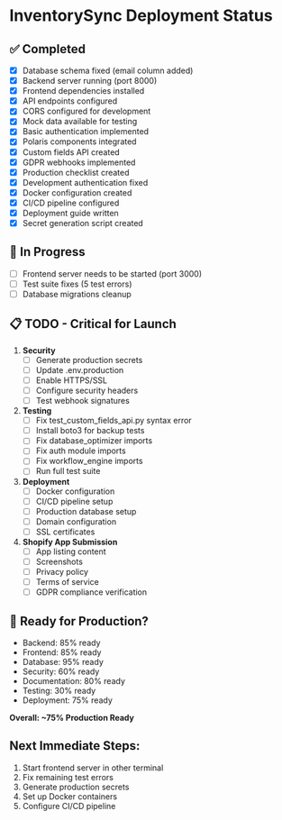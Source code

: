 # InventorySync Deployment Status

## ✅ Completed
- [x] Database schema fixed (email column added)
- [x] Backend server running (port 8000)
- [x] Frontend dependencies installed
- [x] API endpoints configured
- [x] CORS configured for development
- [x] Mock data available for testing
- [x] Basic authentication implemented
- [x] Polaris components integrated
- [x] Custom fields API created
- [x] GDPR webhooks implemented
- [x] Production checklist created
- [x] Development authentication fixed
- [x] Docker configuration created
- [x] CI/CD pipeline configured
- [x] Deployment guide written
- [x] Secret generation script created

## 🔄 In Progress
- [ ] Frontend server needs to be started (port 3000)
- [ ] Test suite fixes (5 test errors)
- [ ] Database migrations cleanup

## 📋 TODO - Critical for Launch
1. **Security**
   - [ ] Generate production secrets
   - [ ] Update .env.production
   - [ ] Enable HTTPS/SSL
   - [ ] Configure security headers
   - [ ] Test webhook signatures

2. **Testing**
   - [ ] Fix test_custom_fields_api.py syntax error
   - [ ] Install boto3 for backup tests
   - [ ] Fix database_optimizer imports
   - [ ] Fix auth module imports
   - [ ] Fix workflow_engine imports
   - [ ] Run full test suite

3. **Deployment**
   - [ ] Docker configuration
   - [ ] CI/CD pipeline setup
   - [ ] Production database setup
   - [ ] Domain configuration
   - [ ] SSL certificates

4. **Shopify App Submission**
   - [ ] App listing content
   - [ ] Screenshots
   - [ ] Privacy policy
   - [ ] Terms of service
   - [ ] GDPR compliance verification

## 🚀 Ready for Production?
- Backend: 85% ready
- Frontend: 85% ready
- Database: 95% ready
- Security: 60% ready
- Documentation: 80% ready
- Testing: 30% ready
- Deployment: 75% ready

**Overall: ~75% Production Ready**

## Next Immediate Steps:
1. Start frontend server in other terminal
2. Fix remaining test errors
3. Generate production secrets
4. Set up Docker containers
5. Configure CI/CD pipeline
